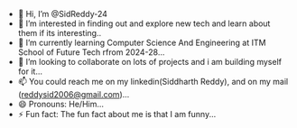 - 👋 Hi, I’m @SidReddy-24
- 👀 I’m interested in finding out and explore new tech and learn about them if its interesting..
- 🌱 I’m currently learning Computer Science And Engineering at ITM School of Future Tech rfrom 2024-28...
- 💞️ I’m looking to collaborate on lots of projects and i am building myself for it...
- 📫 You could reach me on my linkedin(Siddharth Reddy), and on my mail (reddysid2006@gmail.com)...
- 😄 Pronouns: He/Him...
- ⚡ Fun fact: The fun fact about me is that I am funny...

<!---H
SidReddy-24/SidReddy-24 is a ✨ special ✨ repository because its `README.md` (this file) appears on your GitHub profile.
You can click the Preview link to take a look at your changes.
--->
